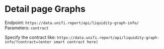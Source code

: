 # Detail page Graphs

Endpoint: ```https://data.unifi.report/api/liquidity-graph-info/``` <br>
Parameters: ```contract```

Specify the contract like: ```https://data.unifi.report/api/liquidity-graph-info/?contract=(enter smart contract here)```